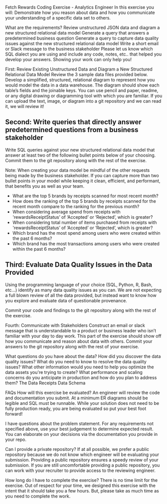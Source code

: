 Fetch Rewards Coding Exercise - Analytics Engineer
In this exercise you will:
Demonstrate how you reason about data and how you communicate your understanding of a specific data set to others.

What are the requirements?
Review unstructured JSON data and diagram a new structured relational data model
Generate a query that answers a predetermined business question
Generate a query to capture data quality issues against the new structured relational data model
Write a short email or Slack message to the business stakeholder
Please let us know which SQL dialect you are using and include any code, notes, etc.. that helped you develop your answers. Showing your work can only help you!

First: Review Existing Unstructured Data and Diagram a New Structured Relational Data Model
Review the 3 sample data files provided below. Develop a simplified, structured, relational diagram to represent how you would model the data in a data warehouse. The diagram should show each table’s fields and the joinable keys. You can use pencil and paper, readme, or any digital drawing or diagramming tool with which you are familiar. If you can upload the text, image, or diagram into a git repository and we can read it, we will review it!

## Second: Write queries that directly answer predetermined questions from a business stakeholder
Write SQL queries against your new structured relational data model that answer at least two of the following bullet points below of your choosing. Commit them to the git repository along with the rest of the exercise.

Note: When creating your data model be mindful of the other requests being made by the business stakeholder. If you can capture more than two bullet points in your model while keeping it clean, efficient, and performant, that benefits you as well as your team.

- What are the top 5 brands by receipts scanned for most recent month?
- How does the ranking of the top 5 brands by receipts scanned for the recent month compare to the ranking for the previous month?
- When considering average spend from receipts with 'rewardsReceiptStatus’ of ‘Accepted’ or ‘Rejected’, which is greater?
- When considering total number of items purchased from receipts with 'rewardsReceiptStatus’ of ‘Accepted’ or ‘Rejected’, which is greater?
- Which brand has the most spend among users who were created within the past 6 months?
- Which brand has the most transactions among users who were created within the past 6 months?

## Third: Evaluate Data Quality Issues in the Data Provided
Using the programming language of your choice (SQL, Python, R, Bash, etc...) identify as many data quality issues as you can. We are not expecting a full blown review of all the data provided, but instead want to know how you explore and evaluate data of questionable provenance.

Commit your code and findings to the git repository along with the rest of the exercise.

Fourth: Communicate with Stakeholders
Construct an email or slack message that is understandable to a product or business leader who isn’t familiar with your day to day work. This part of the exercise should show off how you communicate and reason about data with others. Commit your answers to the git repository along with the rest of your exercise.

What questions do you have about the data?
How did you discover the data quality issues?
What do you need to know to resolve the data quality issues?
What other information would you need to help you optimize the data assets you're trying to create?
What performance and scaling concerns do you anticipate in production and how do you plan to address them?
The Data
Receipts Data Schema

FAQs
How will this exercise be evaluated?
An engineer will review the code and documentation you submit. At a minimum ER diagrams should be legible and SQL must be runnable. While your solution does not need to be fully production ready, you are being evaluated so put your best foot forward!

I have questions about the problem statement.
For any requirements not specified above, use your best judgement to determine expected result. You can elaborate on your decisions via the documentation you provide in your repo.

Can I provide a private repository?
If at all possible, we prefer a public repository because we do not know which engineer will be evaluating your submission. Providing a public repository ensures a speedy review of your submission. If you are still uncomfortable providing a public repository, you can work with your recruiter to provide access to the reviewing engineer.

How long do I have to complete the exercise?
There is no time limit for the exercise. Out of respect for your time, we designed this exercise with the intent that it should take you a few hours. But, please take as much time as you need to complete the work.


